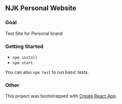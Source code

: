## NJK Personal Website

### Goal

Test Site for Personal brand

### Getting Started

- `npm install`
- `npm start`

You can also `npm test` to run basic tests.

### Other

This project was bootstrapped with [Create React App](https://github.com/facebookincubator/create-react-app).
